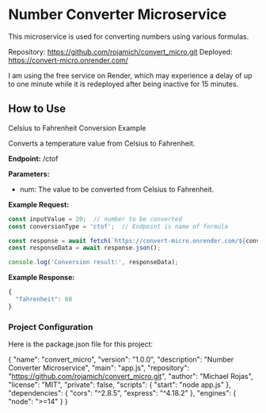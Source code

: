 # Number Converter Microservice
This microservice is used for converting numbers using various formulas.

Repository: https://github.com/rojamich/convert_micro.git
Deployed: https://convert-micro.onrender.com/

I am using the free service on Render, which may experience a delay of up to one minute while it is redeployed after being inactive for 15 minutes.

## How to Use

Celsius to Fahrenheit Conversion Example

Converts a temperature value from Celsius to Fahrenheit.

**Endpoint:** /ctof

**Parameters:**

- num: The value to be converted from Celsius to Fahrenheit.

**Example Request:**

```javascript
const inputValue = 20;  // number to be converted
const conversionType = 'ctof';  // Endpoint is name of formula

const response = await fetch(`https://convert-micro.onrender.com/${conversionType}?num=${inputValue}`);
const responseData = await response.json();

console.log('Conversion result:', responseData);
```

**Example Response:**

```javascript
{
  "fahrenheit": 68
}
```


### Project Configuration

Here is the package.json file for this project:

{
  "name": "convert_micro",
  "version": "1.0.0",
  "description": "Number Converter Microservice",
  "main": "app.js",
  "repository": "https://github.com/rojamich/convert_micro.git",
  "author": "Michael Rojas",
  "license": "MIT",
  "private": false,
  "scripts": {
    "start": "node app.js"
  },
  "dependencies": {
    "cors": "^2.8.5",
    "express": "^4.18.2"
  },
  "engines": {
    "node": ">=14"
  }
}